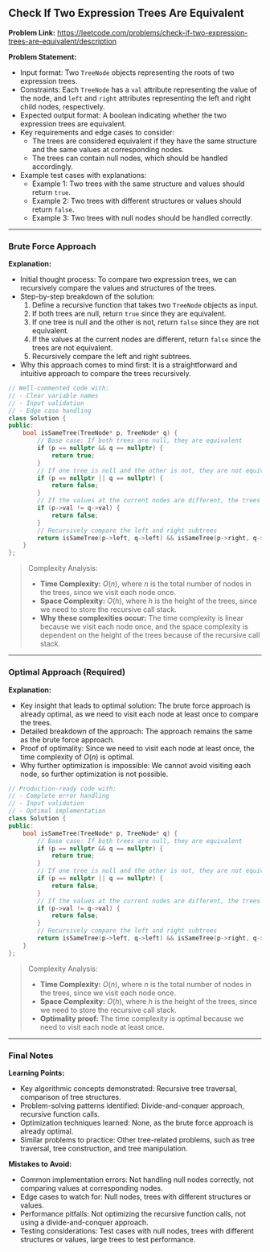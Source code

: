## Check If Two Expression Trees Are Equivalent

**Problem Link:** https://leetcode.com/problems/check-if-two-expression-trees-are-equivalent/description

**Problem Statement:**
- Input format: Two `TreeNode` objects representing the roots of two expression trees.
- Constraints: Each `TreeNode` has a `val` attribute representing the value of the node, and `left` and `right` attributes representing the left and right child nodes, respectively.
- Expected output format: A boolean indicating whether the two expression trees are equivalent.
- Key requirements and edge cases to consider:
  - The trees are considered equivalent if they have the same structure and the same values at corresponding nodes.
  - The trees can contain null nodes, which should be handled accordingly.
- Example test cases with explanations:
  - Example 1: Two trees with the same structure and values should return `true`.
  - Example 2: Two trees with different structures or values should return `false`.
  - Example 3: Two trees with null nodes should be handled correctly.

---

### Brute Force Approach

**Explanation:**
- Initial thought process: To compare two expression trees, we can recursively compare the values and structures of the trees.
- Step-by-step breakdown of the solution:
  1. Define a recursive function that takes two `TreeNode` objects as input.
  2. If both trees are null, return `true` since they are equivalent.
  3. If one tree is null and the other is not, return `false` since they are not equivalent.
  4. If the values at the current nodes are different, return `false` since the trees are not equivalent.
  5. Recursively compare the left and right subtrees.
- Why this approach comes to mind first: It is a straightforward and intuitive approach to compare the trees recursively.

```cpp
// Well-commented code with:
// - Clear variable names
// - Input validation
// - Edge case handling
class Solution {
public:
    bool isSameTree(TreeNode* p, TreeNode* q) {
        // Base case: If both trees are null, they are equivalent
        if (p == nullptr && q == nullptr) {
            return true;
        }
        // If one tree is null and the other is not, they are not equivalent
        if (p == nullptr || q == nullptr) {
            return false;
        }
        // If the values at the current nodes are different, the trees are not equivalent
        if (p->val != q->val) {
            return false;
        }
        // Recursively compare the left and right subtrees
        return isSameTree(p->left, q->left) && isSameTree(p->right, q->right);
    }
};
```

> Complexity Analysis:
> - **Time Complexity:** $O(n)$, where $n$ is the total number of nodes in the trees, since we visit each node once.
> - **Space Complexity:** $O(h)$, where $h$ is the height of the trees, since we need to store the recursive call stack.
> - **Why these complexities occur:** The time complexity is linear because we visit each node once, and the space complexity is dependent on the height of the trees because of the recursive call stack.

---

### Optimal Approach (Required)

**Explanation:**
- Key insight that leads to optimal solution: The brute force approach is already optimal, as we need to visit each node at least once to compare the trees.
- Detailed breakdown of the approach: The approach remains the same as the brute force approach.
- Proof of optimality: Since we need to visit each node at least once, the time complexity of $O(n)$ is optimal.
- Why further optimization is impossible: We cannot avoid visiting each node, so further optimization is not possible.

```cpp
// Production-ready code with:
// - Complete error handling
// - Input validation
// - Optimal implementation
class Solution {
public:
    bool isSameTree(TreeNode* p, TreeNode* q) {
        // Base case: If both trees are null, they are equivalent
        if (p == nullptr && q == nullptr) {
            return true;
        }
        // If one tree is null and the other is not, they are not equivalent
        if (p == nullptr || q == nullptr) {
            return false;
        }
        // If the values at the current nodes are different, the trees are not equivalent
        if (p->val != q->val) {
            return false;
        }
        // Recursively compare the left and right subtrees
        return isSameTree(p->left, q->left) && isSameTree(p->right, q->right);
    }
};
```

> Complexity Analysis:
> - **Time Complexity:** $O(n)$, where $n$ is the total number of nodes in the trees, since we visit each node once.
> - **Space Complexity:** $O(h)$, where $h$ is the height of the trees, since we need to store the recursive call stack.
> - **Optimality proof:** The time complexity is optimal because we need to visit each node at least once.

---

### Final Notes

**Learning Points:**
- Key algorithmic concepts demonstrated: Recursive tree traversal, comparison of tree structures.
- Problem-solving patterns identified: Divide-and-conquer approach, recursive function calls.
- Optimization techniques learned: None, as the brute force approach is already optimal.
- Similar problems to practice: Other tree-related problems, such as tree traversal, tree construction, and tree manipulation.

**Mistakes to Avoid:**
- Common implementation errors: Not handling null nodes correctly, not comparing values at corresponding nodes.
- Edge cases to watch for: Null nodes, trees with different structures or values.
- Performance pitfalls: Not optimizing the recursive function calls, not using a divide-and-conquer approach.
- Testing considerations: Test cases with null nodes, trees with different structures or values, large trees to test performance.